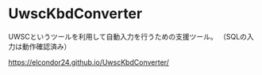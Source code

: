 # UwscKbdConverter
UWSCというツールを利用して自動入力を行うための支援ツール。
（SQLの入力は動作確認済み）

https://elcondor24.github.io/UwscKbdConverter/
